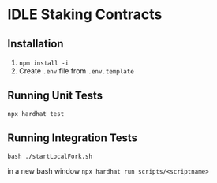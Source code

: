 # IDLE Staking Contracts

## Installation
1. `npm install -i`
2. Create `.env` file from `.env.template`

## Running Unit Tests
`npx hardhat test`

## Running Integration Tests
`bash ./startLocalFork.sh`

in a new bash window
`npx hardhat run scripts/<scriptname>`